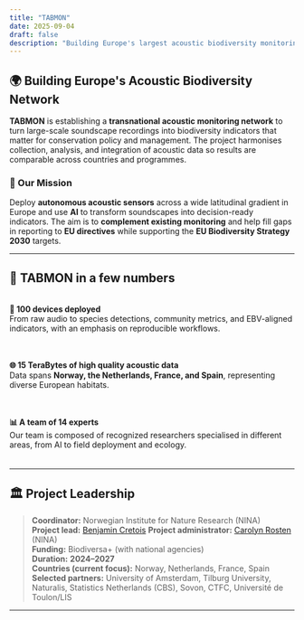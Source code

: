 ```yaml
---
title: "TABMON"
date: 2025-09-04
draft: false
description: "Building Europe's largest acoustic biodiversity monitoring network using AI-powered autonomous sensors"
---
```


## 🌍 Building Europe's Acoustic Biodiversity Network

**TABMON** is establishing a **transnational acoustic monitoring network** to turn large-scale soundscape recordings into biodiversity indicators that matter for conservation policy and management. The project harmonises collection, analysis, and integration of acoustic data so results are comparable across countries and programmes.

### 🎯 Our Mission

Deploy **autonomous acoustic sensors** across a wide latitudinal gradient in Europe and use **AI** to transform soundscapes into decision-ready indicators. The aim is to **complement existing monitoring** and help fill gaps in reporting to **EU directives** while supporting the **EU Biodiversity Strategy 2030** targets.

---

## 🚀 TABMON in a few numbers

<div style="display: grid; grid-template-columns: repeat(auto-fit, minmax(250px, 1fr)); gap: 20px; margin: 20px 0;">

**🔬 100 devices deployed**  
From raw audio to species detections, community metrics, and EBV-aligned indicators, with an emphasis on reproducible workflows.

**🌐 15 TeraBytes of high quality acoustic data**  
Data spans **Norway, the Netherlands, France, and Spain**, representing diverse European habitats.

**📊 A team of 14 experts**  
Our team is composed of recognized researchers specialised in different areas, from AI to field deployment and ecology.

</div>

---

## 🏛️ Project Leadership

> **Coordinator:** Norwegian Institute for Nature Research (NINA)  
> **Project lead:** [Benjamin Cretois](/team/)
> **Project administrator:** [Carolyn Rosten](/team/) (NINA)  
> **Funding:** Biodiversa+ (with national agencies)  
> **Duration:** **2024–2027**  
> **Countries (current focus):** Norway, Netherlands, France, Spain  
> **Selected partners:** University of Amsterdam, Tilburg University, Naturalis, Statistics Netherlands (CBS), Sovon, CTFC, Université de Toulon/LIS

---


</div>